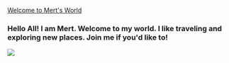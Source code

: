 [Welcome to Mert's World](https://github.com/Mert1980)
### Hello All! I am Mert. Welcome to my world. I like traveling and exploring new places. Join me if you'd like to! 
<img src="https://user-images.githubusercontent.com/55088530/65047354-a0d75600-d962-11e9-8173-102573823514.JPG">

